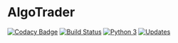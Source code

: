 # AlgoTrader
[![Codacy Badge](https://api.codacy.com/project/badge/Grade/7140b8d048f442869fcd0b744a8200cc)](https://app.codacy.com/manual/amor71/AlgoTrader?utm_source=github.com&utm_medium=referral&utm_content=amor71/AlgoTrader&utm_campaign=Badge_Grade_Dashboard)
[![Build Status](https://travis-ci.com/amor71/LiuAlgoTrader.svg?branch=master)](https://travis-ci.com/amor71/LiuAlgoTrader)
[![Python 3](https://pyup.io/repos/github/amor71/LiuAlgoTrader/python-3-shield.svg)](https://pyup.io/repos/github/amor71/LiuAlgoTrader/)
[![Updates](https://pyup.io/repos/github/amor71/LiuAlgoTrader/shield.svg)](https://pyup.io/repos/github/amor71/LiuAlgoTrader/)

